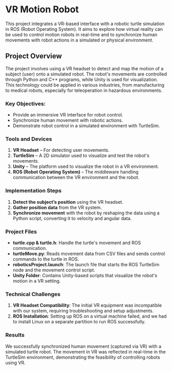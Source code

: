 # VR Motion Robot

This project integrates a VR-based interface with a robotic turtle simulation in ROS (Robot Operating System). It aims to explore how virtual reality can be used to control motion robots in real-time and to synchronize human movements with robot actions in a simulated or physical environment.

## Project Overview

The project involves using a VR headset to detect and map the motion of a subject (user) onto a simulated robot. The robot's movements are controlled through Python and C++ programs, while Unity is used for visualization. This technology could be applied in various industries, from manufacturing to medical robots, especially for teleoperation in hazardous environments.

### Key Objectives:
- Provide an immersive VR interface for robot control.
- Synchronize human movement with robotic actions.
- Demonstrate robot control in a simulated environment with TurtleSim.

### Tools and Devices

1. **VR Headset** – For detecting user movements.
2. **TurtleSim** – A 2D simulator used to visualize and test the robot's movements.
3. **Unity** – The platform used to visualize the robot in a VR environment.
4. **ROS (Robot Operating System)** – The middleware handling communication between the VR environment and the robot.

### Implementation Steps

1. **Detect the subject’s position** using the VR headset.
2. **Gather position data** from the VR system.
3. **Synchronize movement** with the robot by reshaping the data using a Python script, converting it to velocity and angular data.

### Project Files

- **turtle.cpp & turtle.h**: Handle the turtle's movement and ROS communication.
- **turtleMove.py**: Reads movement data from CSV files and sends control commands to the turtle in ROS.
- **roboticsProject.launch**: The launch file that starts the ROS TurtleSim node and the movement control script.
- **Unity Folder**: Contains Unity-based scripts that visualize the robot's motion in a VR setting.

### Technical Challenges

1. **VR Headset Compatibility**: The initial VR equipment was incompatible with our system, requiring troubleshooting and setup adjustments.
2. **ROS Installation**: Setting up ROS on a virtual machine failed, and we had to install Linux on a separate partition to run ROS successfully.

### Results

We successfully synchronized human movement (captured via VR) with a simulated turtle robot. The movement in VR was reflected in real-time in the TurtleSim environment, demonstrating the feasibility of controlling robots using VR.



